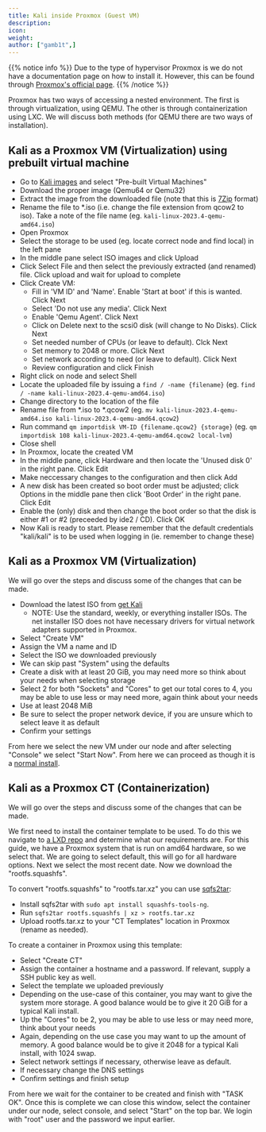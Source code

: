 ```yaml
---
title: Kali inside Proxmox (Guest VM)
description:
icon:
weight:
author: ["gamb1t",]
---
```


{{% notice info %}}
Due to the type of hypervisor Proxmox is we do not have a documentation page on how to install it. However, this can be found through [Proxmox's official page](https://www.proxmox.com/en/proxmox-ve/get-started).
{{% /notice %}}

Proxmox has two ways of accessing a nested environment. The first is through virtualization, using QEMU. The other is through containerization using LXC. We will discuss both methods (for QEMU there are two ways of installation).

## Kali as a Proxmox VM (Virtualization) using prebuilt virtual machine

- Go to [Kali images](/get-kali/#kali-installer-images) and select "Pre-built Virtual Machines"
- Download the proper image (Qemu64 or Qemu32)
- Extract the image from the downloaded file (note that this is [7Zip](https://www.7-zip.org/) format)
- Rename the file to *.iso (i.e. change the file extension from qcow2 to iso). Take a note of the file name (eg. ```kali-linux-2023.4-qemu-amd64.iso```)
- Open Proxmox
- Select the storage to be used (eg. locate correct node and find local) in the left pane
- In the middle pane select ISO images and click Upload
- Click Select File and then select the previously extracted (and renamed) file. Click upload and wait for upload to complete
- Click Create VM:
  - Fill in 'VM ID' and 'Name'. Enable 'Start at boot' if this is wanted. Click Next
  - Select 'Do not use any media'.  Click Next
  - Enable 'Qemu Agent'. Click Next
  - Click on Delete next to the scsi0 disk (will change to No Disks). Click Next
  - Set needed number of CPUs (or leave to default). Clck Next
  - Set memory to 2048 or more. Click Next
  - Set network according to need (or leave to default). Click Next
  - Review configuration and click Finish
- Right click on node and select Shell
- Locate the uploaded file by issuing a ```find / -name {filename}``` (eg. ```find / -name kali-linux-2023.4-qemu-amd64.iso```)
- Change directory to the location of the file
- Rename file from *.iso to *.qcow2 (eg. ```mv kali-linux-2023.4-qemu-amd64.iso kali-linux-2023.4-qemu-amd64.qcow2```)
- Run command ```qm importdisk VM-ID {filename.qcow2} {storage}``` (eg. ```qm importdisk 108 kali-linux-2023.4-qemu-amd64.qcow2 local-lvm```)
- Close shell
- In Proxmox, locate the created VM
- In the middle pane, click Hardware and then locate the 'Unused disk 0' in the right pane. Click Edit
- Make neccessary changes to the configuration and then click Add
- A new disk has been created so boot order must be adjusted; click Options in the middle pane then click 'Boot Order' in the right pane. Click Edit
- Enable the (only) disk and then change the boot order so that the disk is either #1 or #2 (preceeded by ide2 / CD). Click OK
- Now Kali is ready to start. Please remember that the default credentials "kali/kali" is to be used when logging in (ie. remember to change these)  

## Kali as a Proxmox VM (Virtualization)

We will go over the steps and discuss some of the changes that can be made.

- Download the latest ISO from [get Kali](/get-kali/#kali-installer-images)
  - NOTE: Use the standard, weekly, or everything installer ISOs. The net installer ISO does not have necessary drivers for virtual network adapters supported in Proxmox.
- Select "Create VM"
- Assign the VM a name and ID
- Select the ISO we downloaded previously
- We can skip past "System" using the defaults
- Create a disk with at least 20 GiB, you may need more so think about your needs when selecting storage
- Select 2 for both "Sockets" and "Cores" to get our total cores to 4, you may be able to use less or may need more, again think about your needs
- Use at least 2048 MiB
- Be sure to select the proper network device, if you are unsure which to select leave it as default
- Confirm your settings

From here we select the new VM under our node and after selecting "Console" we select "Start Now". From here we can proceed as though it is a [normal install](/docs/installation/hard-disk-install/).

## Kali as a Proxmox CT (Containerization)

We will go over the steps and discuss some of the changes that can be made.

We first need to install the container template to be used. To do this we navigate to [a LXD repo](https://images.lxd.canonical.com/images/kali/current/) and determine what our requirements are. For this guide, we have a Proxmox system that is run on amd64 hardware, so we select that. We are going to select default, this will go for all hardware options. Next we select the most recent date. Now we download the "rootfs.squashfs".

To convert "rootfs.squashfs" to "rootfs.tar.xz" you can use [sqfs2tar](https://manpages.ubuntu.com/manpages/focal/man1/sqfs2tar.1.html):
- Install sqfs2tar with `sudo apt install squashfs-tools-ng`.
- Run `sqfs2tar rootfs.squashfs | xz > rootfs.tar.xz`
- Upload rootfs.tar.xz to your "CT Templates" location in Proxmox (rename as needed).

To create a container in Proxmox using this template:

- Select "Create CT"
- Assign the container a hostname and a password. If relevant, supply a SSH public key as well.
- Select the template we uploaded previously
- Depending on the use-case of this container, you may want to give the system more storage. A good balance would be to give it 20 GiB for a typical Kali install.
- Up the "Cores" to be 2, you may be able to use less or may need more, think about your needs
- Again, depending on the use case you may want to up the amount of memory. A good balance would be to give it 2048 for a typical Kali install, with 1024 swap.
- Select network settings if necessary, otherwise leave as default.
- If necessary change the DNS settings
- Confirm settings and finish setup

From here we wait for the container to be created and finish with "TASK OK". Once this is complete we can close this window, select the container under our node, select console, and select "Start" on the top bar. We login with "root" user and the password we input earlier.
